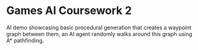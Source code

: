 # Games AI Coursework 2
AI demo showcasing basic procedural generation that creates a waypoint graph between them, an AI agent randomly walks around this graph using A* pathfinding.
